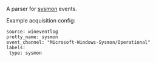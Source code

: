 A parser for [sysmon](https://docs.microsoft.com/en-us/sysinternals/downloads/sysmon) events.

Example acquisition config:
```
source: wineventlog
pretty_name: sysmon
event_channel: "Microsoft-Windows-Sysmon/Operational"
labels:
 type: sysmon
```